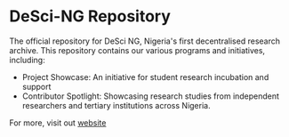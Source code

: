 # DeSci-NG Repository

The official repository for DeSci NG, Nigeria's first decentralised research archive. This repository contains our various programs and initiatives, including: 
- Project Showcase: An initiative for student research incubation and support
- Contributor Spotlight: Showcasing research studies from independent researchers and tertiary institutions across Nigeria. 

For more, visit out [website](https://desci.ng/)